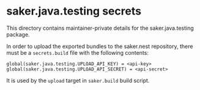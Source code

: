 # saker.java.testing secrets

This directory contains maintainer-private details for the saker.java.testing package.

In order to upload the exported bundles to the saker.nest repository, there must be a `secrets.build` file with the following contents:

```
global(saker.java.testing.UPLOAD_API_KEY) = <api-key>
global(saker.java.testing.UPLOAD_API_SECRET) = <api-secret>
```

It is used by the `upload` target in `saker.build` build script.